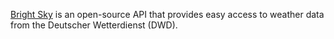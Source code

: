 [Bright Sky](https://brightsky.dev/) is an open-source API that provides easy access to weather data from the Deutscher Wetterdienst (DWD).
